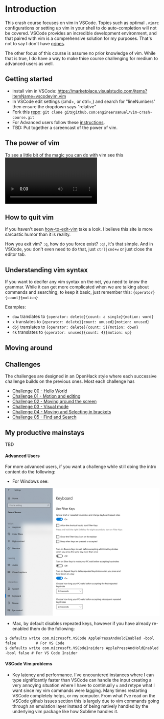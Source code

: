 # Introduction

This crash course focuses on vim in VSCode.  Topics such as optimal `.vimrc` configurations or setting up vim in your shell to do auto-completion will not be covered.  VSCode provides an incredible development environment, and that paired with vim is a comprehensive solution for my purposes.  That's not to say I don't have [gripes](#vscode-vim-problems).

The other focus of this course is assume no prior knowledge of vim.  While that is true, I do have a way to make thise course challenging for medium to advanced users as well.

## Getting started

* Install vim in VSCode: https://marketplace.visualstudio.com/items?itemName=vscodevim.vim
* In VSCode edit settings (cmd+, or ctrl+,) and search for "lineNumbers" then ensure the dropdown says "relative"
* Fork this [repo](https://aka.ms/vimcrashcourse): `git clone git@github.com:engineersamuel/vim-crash-course.git`
* For Advanced users follow these [instructions](./#advanced-users).
* TBD: Put together a screencast of the power of vim.

## The power of vim

To see a little bit of the magic you can do with vim see this ![video](./media/vim_macros.mp4)

## How to quit vim

If you haven't seen [how-to-exit-vim](https://github.com/hakluke/how-to-exit-vim) take a look.  I believe this site is more sarcastic humor than it is reality.

How you exit vim? `:q`, how do you force exist? `:q!`, it's that simple.  And in VSCode, you don't even need to do that, just `ctrl|cmd+w` or just close the editor tab.

## Understanding vim syntax

If you want to decifer any vim syntax on the net, you need to know the grammar.  While it can get more complicated when we are talking about commands and searching, to keep it basic, just remember this: `{operator}{count}{motion}`

Examples:
* `daw` translates to `{operator: delete}{count: a single}{motion: word}`
* `x` translates to `{operator: delete}{count: unused}{motion: unused}`
* `d5j` translates to `{operator: delete}{count: 5}{motion: down}`
* `4k` translates to `{operator: unused}{count: 4}{motion: up}`

## Moving around

## Challenges

The challenges are designed in an OpenHack style where each successive challenge builds on the previous ones.  Most each challenge has 

* [Challenge 00 - Hello World](./challenges/challenge00.md)
* [Challenge 01 - Motion and editing](./challenges/challenge01.md)
* [Challenge 02 - Moving around the screen](./challenges/challenge02.md)
* [Challenge 03 - Visual mode](./challenges/challenge03.md)
* [Challenge 04 - Moving and Selecting in brackets](./challenges/challenge04.md)
* [Challenge 05 - Find and Search](./challenges/challenge05.md)

## My productive mainstays

TBD

#### Advanced Users

For more advanced users, if you want a challenge while still doing the intro content do the following:
* For Windows see:

![image](./media/windows_disable_repeated_keys.png)

* Mac, by default disables repeated keys, however if you have already re-enabled them do the following:
```
$ defaults write com.microsoft.VSCode ApplePressAndHoldEnabled -bool false         # For VS Code
$ defaults write com.microsoft.VSCodeInsiders ApplePressAndHoldEnabled -bool false # For VS Code Insider
```


#### VSCode Vim problems

* Key latency and performance.  I've encountered instances where I can type significantly faster than VSCode can handle the input creating a very annoying situation where I have to continually `u` and retype what I want since my vim commands were lagging.  Many times restarting VSCode completely helps, or my computer.  From what I've read on the VSCode github issues section this is largely due to vim commands going through an emulation layer instead of being natively handled by the underlying vim package like how Sublime handles it.
